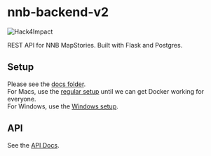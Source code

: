 # nnb-backend-v2

![Hack4Impact](https://uiuc.hack4impact.org/img/colored-logo.png)

REST API for NNB MapStories. Built with Flask and Postgres.

## Setup
Please see the [docs folder](/docs).<br>
For Macs, use the [regular setup](/docs/regular-setup.md) until we can get Docker working for everyone.<br>
For Windows, use the [Windows setup](docs/WSL-setup.md).

## API
See the [API Docs](backend-v2.md).

